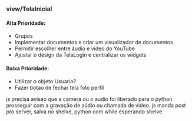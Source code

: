 ### view/TelaInicial

#### Alta Prioridade:

- Grupos
- Implementar documentos e criar um visualizador de documentos
- Permitir escolher entre áudio e vídeo do YouTube
- Ajustar o design da TelaLogin e centralizar os widgets

#### Baixa Prioridade:

- Utilizar o objeto Usuario?
- Fazer botao de fechar tela foto perfil

js precisa avisao que a camera ou o audio foi liberado para o python prosseguir com a gravação de aúdio ou chamada de video. js manda post pro server, salva no shelve, python com while esperando shelve